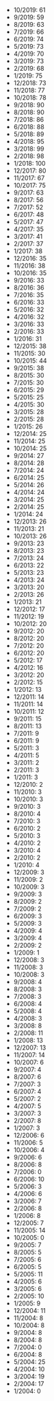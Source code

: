 *  10/2019: 61
*  9/2019: 59
*  8/2019: 63
*  7/2019: 66
*  6/2019: 74
*  5/2019: 73
*  4/2019: 70
*  3/2019: 73
*  2/2019: 68
*  1/2019: 75
*  12/2018: 73
*  11/2018: 77
*  10/2018: 78
*  9/2018: 90
*  8/2018: 90
*  7/2018: 86
*  6/2018: 88
*  5/2018: 89
*  4/2018: 95
*  3/2018: 99
*  2/2018: 98
*  1/2018: 100
*  12/2017: 80
*  11/2017: 67
*  10/2017: 75
*  9/2017: 63
*  8/2017: 56
*  7/2017: 52
*  6/2017: 48
*  5/2017: 47
*  4/2017: 35
*  3/2017: 41
*  2/2017: 37
*  1/2017: 38
*  12/2016: 35
*  11/2016: 38
*  10/2016: 35
*  9/2016: 33
*  8/2016: 36
*  7/2016: 35
*  6/2016: 33
*  5/2016: 32
*  4/2016: 32
*  3/2016: 33
*  2/2016: 33
*  1/2016: 31
*  12/2015: 38
*  11/2015: 30
*  10/2015: 44
*  9/2015: 38
*  8/2015: 30
*  7/2015: 30
*  6/2015: 29
*  5/2015: 25
*  4/2015: 30
*  3/2015: 28
*  2/2015: 28
*  1/2015: 26
*  12/2014: 25
*  11/2014: 25
*  10/2014: 25
*  9/2014: 27
*  8/2014: 28
*  7/2014: 24
*  6/2014: 25
*  5/2014: 26
*  4/2014: 24
*  3/2014: 25
*  2/2014: 25
*  1/2014: 24
*  12/2013: 26
*  11/2013: 21
*  10/2013: 26
*  9/2013: 23
*  8/2013: 23
*  7/2013: 24
*  6/2013: 22
*  5/2013: 23
*  4/2013: 24
*  3/2013: 20
*  2/2013: 26
*  1/2013: 21
*  12/2012: 17
*  11/2012: 19
*  10/2012: 20
*  9/2012: 20
*  8/2012: 20
*  7/2012: 20
*  6/2012: 20
*  5/2012: 17
*  4/2012: 16
*  3/2012: 20
*  2/2012: 15
*  1/2012: 13
*  12/2011: 14
*  11/2011: 14
*  10/2011: 12
*  9/2011: 15
*  8/2011: 13
*  7/2011: 9
*  6/2011: 9
*  5/2011: 3
*  4/2011: 5
*  3/2011: 2
*  2/2011: 3
*  1/2011: 3
*  12/2010: 2
*  11/2010: 3
*  10/2010: 3
*  9/2010: 3
*  8/2010: 4
*  7/2010: 3
*  6/2010: 2
*  5/2010: 3
*  4/2010: 2
*  3/2010: 4
*  2/2010: 2
*  1/2010: 4
*  12/2009: 3
*  11/2009: 2
*  10/2009: 3
*  9/2009: 3
*  8/2009: 2
*  7/2009: 2
*  6/2009: 3
*  5/2009: 3
*  4/2009: 4
*  3/2009: 4
*  2/2009: 2
*  1/2009: 1
*  12/2008: 3
*  11/2008: 3
*  10/2008: 3
*  9/2008: 4
*  8/2008: 3
*  7/2008: 3
*  6/2008: 4
*  5/2008: 4
*  4/2008: 3
*  3/2008: 8
*  2/2008: 11
*  1/2008: 13
*  12/2007: 13
*  11/2007: 14
*  10/2007: 6
*  9/2007: 4
*  8/2007: 6
*  7/2007: 3
*  6/2007: 4
*  5/2007: 2
*  4/2007: 5
*  3/2007: 3
*  2/2007: 8
*  1/2007: 3
*  12/2006: 6
*  11/2006: 5
*  10/2006: 4
*  9/2006: 6
*  8/2006: 8
*  7/2006: 0
*  6/2006: 10
*  5/2006: 3
*  4/2006: 6
*  3/2006: 7
*  2/2006: 8
*  1/2006: 8
*  12/2005: 7
*  11/2005: 14
*  10/2005: 0
*  9/2005: 7
*  8/2005: 5
*  7/2005: 6
*  6/2005: 5
*  5/2005: 11
*  4/2005: 6
*  3/2005: 6
*  2/2005: 10
*  1/2005: 9
*  12/2004: 11
*  11/2004: 8
*  10/2004: 8
*  9/2004: 8
*  8/2004: 8
*  7/2004: 0
*  6/2004: 8
*  5/2004: 25
*  4/2004: 10
*  3/2004: 19
*  2/2004: 17
*  1/2004: 0